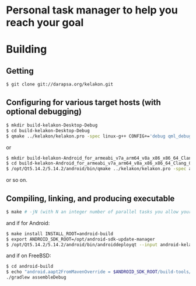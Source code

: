 # Personal task manager to help you reach your goal

# Building

## Getting

```sh
$ git clone git://darapsa.org/kelakon.git
```

## Configuring for various target hosts (with optional debugging)

```sh
$ mkdir build-kelakon-Desktop-Debug
$ cd build-kelakon-Desktop-Debug
$ qmake ../kelakon/kelakon.pro -spec linux-g++ CONFIG+='debug qml_debug'
```

or

```sh
$ mkdir build-kelakon-Android_for_armeabi_v7a_arm64_v8a_x86_x86_64_Clang_Qt_5_14_2_for_Android-Debug
$ cd build-kelakon-Android_for_armeabi_v7a_arm64_v8a_x86_x86_64_Clang_Qt_5_14_2_for_Android-Debug
$ /opt/Qt5.14.2/5.14.2/android/bin/qmake ../kelakon/kelakon.pro -spec android-clang CONFIG+='debug qml_debug' ANDROID_ABIS="armeabi-v7a arm64-v8a x86 x86_64" 
```
or so on.

## Compiling, linking, and producing executable

```sh
$ make # -jN (with N an integer number of parallel tasks you allow your computer to run for compiling this)
```

and if for Android:

```sh
$ make install INSTALL_ROOT=android-build
$ export ANDROID_SDK_ROOT=/opt/android-sdk-update-manager
$ /opt/Qt5.14.2/5.14.2/android/bin/androiddeployqt --input android-kelakon-deployment-settings.json --output android-build --android-platform android-24
```

and if on FreeBSD:

```sh
$ cd android-build
$ echo "android.aapt2FromMavenOverride = $ANDROID_SDK_ROOT/build-tools/28.0.3/aapt2" >> gradle.properties
./gradlew assembleDebug
```
